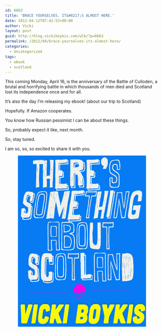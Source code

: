 ```yaml
---
id: 6663
title: 'BRACE YOURSELVES. IT&#8217;S ALMOST HERE.'
date: 2012-04-12T07:41:53+00:00
author: Vicki
layout: post
guid: http://blog.vickiboykis.com/wlb/?p=6663
permalink: /2012/04/brace-yourselves-its-almost-here/
categories:
  - Uncategorized
tags:
  - ebook
  - scotland
---
```

This coming Monday, April 16, is the anniversary of the Battle of Culloden, a brutal and horrifying battle in which thousands of men died and Scotland lost its independence once and for all.

It&#8217;s also the day I&#8217;m releasing my ebook! (about our trip to Scotland)

Hopefully. If Amazon cooperates.

You know how Russian pessimist I can be about these things.

So, probably expect it like, next month.

So, stay tuned.

I am so, so, so excited to share it with you.

<p style="text-align: center;">
  <a href="https://raw.githubusercontent.com/veekaybee/wlb/gh-pages/assets/images/2012/04/Ebookcover.png"><img class="aligncenter  wp-image-6664" title="Ebookcover" src="https://raw.githubusercontent.com/veekaybee/wlb/gh-pages/assets/images/2012/04/Ebookcover.png" alt="" width="420" height="560" /></a>
</p>